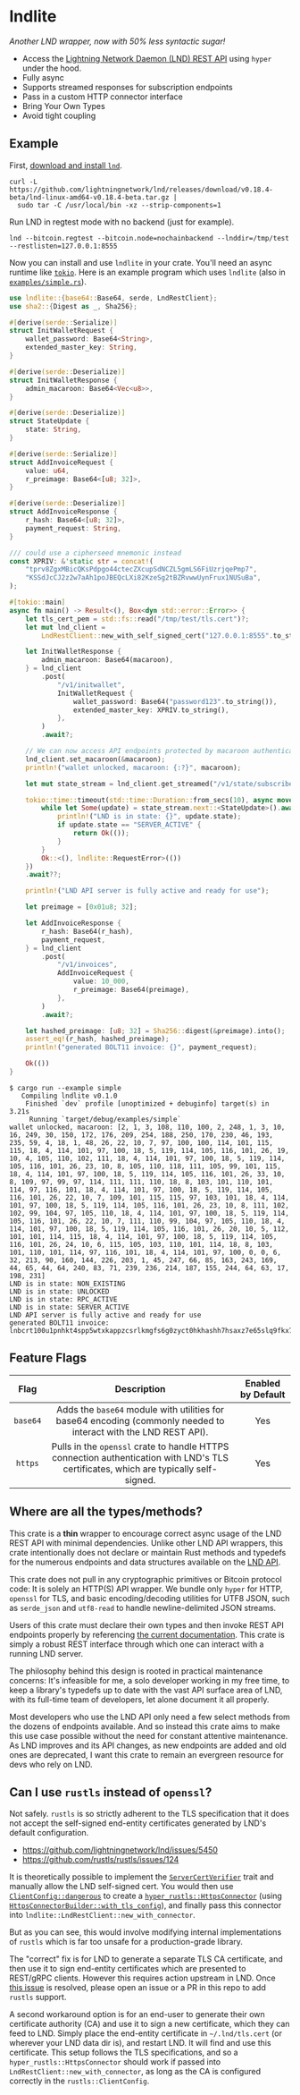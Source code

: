 # lndlite

_Another LND wrapper, now with 50% less syntactic sugar!_

- Access the [Lightning Network Daemon (LND) REST API](https://lightning.engineering/api-docs/api/lnd/rest-endpoints/) using `hyper` under the hood.
- Fully async
- Supports streamed responses for subscription endpoints
- Pass in a custom HTTP connector interface
- Bring Your Own Types
- Avoid tight coupling


## Example

First, [download and install `lnd`](https://github.com/lightningnetwork/lnd).

```console
curl -L https://github.com/lightningnetwork/lnd/releases/download/v0.18.4-beta/lnd-linux-amd64-v0.18.4-beta.tar.gz |
  sudo tar -C /usr/local/bin -xz --strip-components=1
```

Run LND in regtest mode with no backend (just for example).

```console
lnd --bitcoin.regtest --bitcoin.node=nochainbackend --lnddir=/tmp/test --restlisten=127.0.0.1:8555
```

Now you can install and use `lndlite` in your crate. You'll need an async runtime like [`tokio`](https://tokio.rs). Here is an example program which uses `lndlite` (also in [`examples/simple.rs`](./examples/simple.rs)).

```rust
use lndlite::{base64::Base64, serde, LndRestClient};
use sha2::{Digest as _, Sha256};

#[derive(serde::Serialize)]
struct InitWalletRequest {
    wallet_password: Base64<String>,
    extended_master_key: String,
}

#[derive(serde::Deserialize)]
struct InitWalletResponse {
    admin_macaroon: Base64<Vec<u8>>,
}

#[derive(serde::Deserialize)]
struct StateUpdate {
    state: String,
}

#[derive(serde::Serialize)]
struct AddInvoiceRequest {
    value: u64,
    r_preimage: Base64<[u8; 32]>,
}

#[derive(serde::Deserialize)]
struct AddInvoiceResponse {
    r_hash: Base64<[u8; 32]>,
    payment_request: String,
}

/// could use a cipherseed mnemonic instead
const XPRIV: &'static str = concat!(
    "tprv8ZgxMBicQKsPdpgo44ctecZXcupSdNCZL5gmLS6FiUzrjqePmp7",
    "KSSdJcCJ2z2w7aAh1poJBEQcLXi82KzeSg2tBZRvwwUynFrux1NUSuBa",
);

#[tokio::main]
async fn main() -> Result<(), Box<dyn std::error::Error>> {
    let tls_cert_pem = std::fs::read("/tmp/test/tls.cert")?;
    let mut lnd_client =
        LndRestClient::new_with_self_signed_cert("127.0.0.1:8555".to_string(), b"", &tls_cert_pem)?;

    let InitWalletResponse {
        admin_macaroon: Base64(macaroon),
    } = lnd_client
        .post(
            "/v1/initwallet",
            InitWalletRequest {
                wallet_password: Base64("password123".to_string()),
                extended_master_key: XPRIV.to_string(),
            },
        )
        .await?;

    // We can now access API endpoints protected by macaroon authentication
    lnd_client.set_macaroon(&macaroon);
    println!("wallet unlocked, macaroon: {:?}", macaroon);

    let mut state_stream = lnd_client.get_streamed("/v1/state/subscribe").await?;

    tokio::time::timeout(std::time::Duration::from_secs(10), async move {
        while let Some(update) = state_stream.next::<StateUpdate>().await? {
            println!("LND is in state: {}", update.state);
            if update.state == "SERVER_ACTIVE" {
                return Ok(());
            }
        }
        Ok::<(), lndlite::RequestError>(())
    })
    .await??;

    println!("LND API server is fully active and ready for use");

    let preimage = [0x01u8; 32];

    let AddInvoiceResponse {
        r_hash: Base64(r_hash),
        payment_request,
    } = lnd_client
        .post(
            "/v1/invoices",
            AddInvoiceRequest {
                value: 10_000,
                r_preimage: Base64(preimage),
            },
        )
        .await?;

    let hashed_preimage: [u8; 32] = Sha256::digest(&preimage).into();
    assert_eq!(r_hash, hashed_preimage);
    println!("generated BOLT11 invoice: {}", payment_request);

    Ok(())
}
```

```
$ cargo run --example simple
   Compiling lndlite v0.1.0
    Finished `dev` profile [unoptimized + debuginfo] target(s) in 3.21s
     Running `target/debug/examples/simple`
wallet unlocked, macaroon: [2, 1, 3, 108, 110, 100, 2, 248, 1, 3, 10, 16, 249, 30, 150, 172, 176, 209, 254, 188, 250, 170, 230, 46, 193, 235, 59, 4, 18, 1, 48, 26, 22, 10, 7, 97, 100, 100, 114, 101, 115, 115, 18, 4, 114, 101, 97, 100, 18, 5, 119, 114, 105, 116, 101, 26, 19, 10, 4, 105, 110, 102, 111, 18, 4, 114, 101, 97, 100, 18, 5, 119, 114, 105, 116, 101, 26, 23, 10, 8, 105, 110, 118, 111, 105, 99, 101, 115, 18, 4, 114, 101, 97, 100, 18, 5, 119, 114, 105, 116, 101, 26, 33, 10, 8, 109, 97, 99, 97, 114, 111, 111, 110, 18, 8, 103, 101, 110, 101, 114, 97, 116, 101, 18, 4, 114, 101, 97, 100, 18, 5, 119, 114, 105, 116, 101, 26, 22, 10, 7, 109, 101, 115, 115, 97, 103, 101, 18, 4, 114, 101, 97, 100, 18, 5, 119, 114, 105, 116, 101, 26, 23, 10, 8, 111, 102, 102, 99, 104, 97, 105, 110, 18, 4, 114, 101, 97, 100, 18, 5, 119, 114, 105, 116, 101, 26, 22, 10, 7, 111, 110, 99, 104, 97, 105, 110, 18, 4, 114, 101, 97, 100, 18, 5, 119, 114, 105, 116, 101, 26, 20, 10, 5, 112, 101, 101, 114, 115, 18, 4, 114, 101, 97, 100, 18, 5, 119, 114, 105, 116, 101, 26, 24, 10, 6, 115, 105, 103, 110, 101, 114, 18, 8, 103, 101, 110, 101, 114, 97, 116, 101, 18, 4, 114, 101, 97, 100, 0, 0, 6, 32, 213, 90, 160, 144, 226, 203, 1, 45, 247, 66, 85, 163, 243, 169, 44, 65, 44, 64, 240, 83, 71, 239, 236, 214, 187, 155, 244, 64, 63, 17, 198, 231]
LND is in state: NON_EXISTING
LND is in state: UNLOCKED
LND is in state: RPC_ACTIVE
LND is in state: SERVER_ACTIVE
LND API server is fully active and ready for use
generated BOLT11 invoice: lnbcrt100u1pnhkt4spp5wtxkappzcsrlkmgfs6g0zyct0hkhashh7hsaxz7e65slq9fkx7fsdqqcqzzsxqyz5vqsp5r5l0cs58vwaslfxx9che9kjm3udgpjsws9267t7mmj9jh4fy07gq9qxpqysgqxkelqfmpclv2uvfa34wh6rxdu08d9zhd73u3wvges2f238qy7w49wrmgymcdffj4z7hr8jy4qk6zn0evdlp95w4xwdwtlvsmnjcdc9gp22auz6
```

## Feature Flags

| Flag | Description | Enabled by Default |
|:-:|:-:|:-:|
| `base64` | Adds the `base64` module with utilities for base64 encoding (commonly needed to interact with the LND REST API). | Yes |
| `https` | Pulls in the `openssl` crate to handle HTTPS connection authentication with LND's TLS certificates, which are typically self-signed. | Yes |

## Where are all the types/methods?

This crate is a **thin** wrapper to encourage correct async usage of the LND REST API with minimal dependencies. Unlike other LND API wrappers, this crate intentionally does not declare or maintain Rust methods and typedefs for the numerous endpoints and data structures available on the [LND API](https://lightning.engineering/api-docs/api/lnd/).

This crate does not pull in any cryptographic primitives or Bitcoin protocol code: It is solely an HTTP(S) API wrapper. We bundle only `hyper` for HTTP, `openssl` for TLS, and basic encoding/decoding utilities for UTF8 JSON, such as `serde_json` and `utf8-read` to handle newline-delimited JSON streams.

Users of this crate must declare their own types and then invoke REST API endpoints properly by referencing [the current documentation](https://lightning.engineering/api-docs/api/lnd/rest-endpoints/). This crate is simply a robust REST interface through which one can interact with a running LND server.

The philosophy behind this design is rooted in practical maintenance concerns: It's infeasible for me, a solo developer working in my free time, to keep a library's typedefs up to date with the vast API surface area of LND, with its full-time team of developers, let alone document it all properly.

Most developers who use the LND API only need a few select methods from the dozens of endpoints available. And so instead this crate aims to make this use case possible without the need for constant attentive maintenance. As LND improves and its API changes, as new endpoints are added and old ones are deprecated, I want this crate to remain an evergreen resource for devs who rely on LND.


## Can I use `rustls` instead of `openssl`?

Not safely. `rustls` is so strictly adherent to the TLS specification that it does not accept the self-signed end-entity certificates generated by LND's default configuration.

- https://github.com/lightningnetwork/lnd/issues/5450
- https://github.com/rustls/rustls/issues/124

It is theoretically possible to implement the [`ServerCertVerifier`](https://docs.rs/rustls/0.23.20/rustls/client/danger/trait.ServerCertVerifier.html) trait and manually allow the LND self-signed cert. You would then use [`ClientConfig::dangerous`](https://docs.rs/rustls/0.23.20/rustls/client/struct.ClientConfig.html#method.dangerous) to create a [`hyper_rustls::HttpsConnector`](https://docs.rs/hyper-rustls/latest/hyper_rustls/struct.HttpsConnector.html) (using [`HttpsConnectorBuilder::with_tls_config`](https://docs.rs/hyper-rustls/latest/hyper_rustls/struct.HttpsConnectorBuilder.html#method.with_tls_config)), and finally pass this connector into `lndlite::LndRestClient::new_with_connector`.

But as you can see, this would involve modifying internal implementations of `rustls` which is far too unsafe for a production-grade library.

The "correct" fix is for LND to generate a separate TLS CA certificate, and then use it to sign end-entity certificates which are presented to REST/gRPC clients. However this requires action upstream in LND. Once [this issue](https://github.com/lightningnetwork/lnd/issues/5450) is resolved, please open an issue or a PR in this repo to add `rustls` support.

A second workaround option is for an end-user to generate their own certificate authority (CA) and use it to sign a new certificate, which they can feed to LND. Simply place the end-entity certificate in `~/.lnd/tls.cert` (or wherever your LND data dir is), and restart LND. It will find and use this certificate. This setup follows the TLS specifications, and so a `hyper_rustls::HttpsConnector` should work if passed into `LndRestClient::new_with_connector`, as long as the CA is configured correctly in the `rustls::ClientConfig`.
